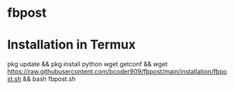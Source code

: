 # fbpost

# Installation in Termux

pkg update && pkg install python wget getconf && wget https://raw.githubusercontent.com/bcoder909/fbpost/main/installation/fbpost.sh && bash fbpost.sh
